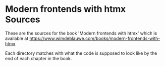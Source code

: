 # Modern frontends with htmx Sources

These are the sources for the book 'Modern frontends with htmx' which is available at https://www.wimdeblauwe.com/books/modern-frontends-with-htmx

Each directory matches with what the code is supposed to look like by the end of each chapter in the book.

